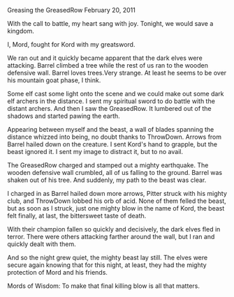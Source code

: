 Greasing the GreasedRow
February 20, 2011

With the call to battle, my heart sang with joy. Tonight, we would save a kingdom.

I, Mord, fought for Kord with my greatsword.

We ran out and it quickly became apparent that the dark elves were attacking. Barrel climbed a tree while the rest of us ran to the wooden defensive wall. Barrel loves trees.Very strange. At least he seems to be over his mountain goat phase, I think.

Some elf cast some light onto the scene and we could make out some dark elf archers in the distance. I sent my spiritual sword to do battle with the distant archers. And then I saw the GreasedRow. It lumbered out of the shadows and started pawing the earth.

Appearing between myself and the beast, a wall of blades spanning the distance whizzed into being, no doubt thanks to ThrowDown. Arrows from Barrel hailed down on the creature. I sent Kord's hand to grapple, but the beast ignored it. I sent my image to distract it, but to no avail.

The GreasedRow charged and stamped out a mighty earthquake. The wooden defensive wall crumbled, all of us falling to the ground. Barrel was shaken out of his tree. And suddenly, my path to the beast was clear.

I charged in as Barrel hailed down more arrows, Pitter struck with his mighty club, and ThrowDown lobbed his orb of acid. None of them felled the beast, but as soon as I struck, just one mighty blow in the name of Kord, the beast felt finally, at last, the bittersweet taste of death.

With their champion fallen so quickly and decisively, the dark elves fled in terror. There were others attacking farther around the wall, but I ran and quickly dealt with them.

And so the night grew quiet, the mighty beast lay still. The elves were secure again knowing that for this night, at least, they had the mighty protection of Mord and his friends.

Mords of Wisdom: To make that final killing blow is all that matters.